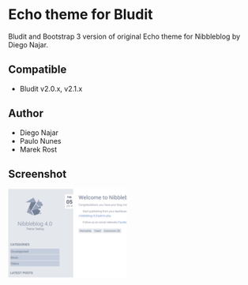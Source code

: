 # Echo theme for Bludit

Bludit and Bootstrap 3 version of original Echo theme for Nibbleblog by Diego Najar.

## Compatible
- Bludit v2.0.x, v2.1.x

## Author
- Diego Najar
- Paulo Nunes
- Marek Rost

## Screenshot
![screenshot-editorial](https://raw.githubusercontent.com/marekrost/echo/master/screenshot.jpg)